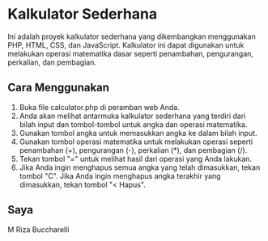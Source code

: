 # Kalkulator Sederhana

Ini adalah proyek kalkulator sederhana yang dikembangkan menggunakan PHP, HTML, CSS, dan JavaScript. Kalkulator ini dapat digunakan untuk melakukan operasi matematika dasar seperti penambahan, pengurangan, perkalian, dan pembagian.

## Cara Menggunakan

1. Buka file calculator.php di peramban web Anda.
2. Anda akan melihat antarmuka kalkulator sederhana yang terdiri dari bilah input dan tombol-tombol untuk angka dan operasi matematika.
3. Gunakan tombol angka untuk memasukkan angka ke dalam bilah input.
4. Gunakan tombol operasi matematika untuk melakukan operasi seperti penambahan (+), pengurangan (-), perkalian (*), dan pembagian (/).
5. Tekan tombol "=" untuk melihat hasil dari operasi yang Anda lakukan.
6. Jika Anda ingin menghapus semua angka yang telah dimasukkan, tekan tombol "C". Jika Anda ingin menghapus angka terakhir yang dimasukkan, tekan tombol "< Hapus".

## Saya

M Riza Buccharelli


